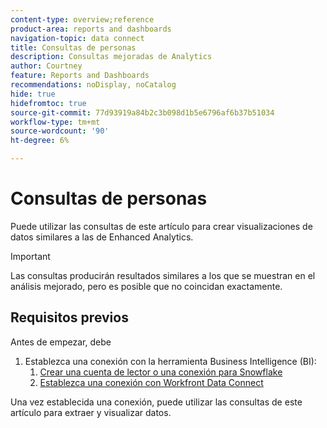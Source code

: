 ```yaml
---
content-type: overview;reference
product-area: reports and dashboards
navigation-topic: data connect
title: Consultas de personas
description: Consultas mejoradas de Analytics
author: Courtney
feature: Reports and Dashboards
recommendations: noDisplay, noCatalog
hide: true
hidefromtoc: true
source-git-commit: 77d93919a84b2c3b098d1b5e6796af6b37b51034
workflow-type: tm+mt
source-wordcount: '90'
ht-degree: 6%

---
```



# Consultas de personas

Puede utilizar las consultas de este artículo para crear visualizaciones de datos similares a las de Enhanced Analytics.

>[!IMPORTANT]
>
>Las consultas producirán resultados similares a los que se muestran en el análisis mejorado, pero es posible que no coincidan exactamente.


## Requisitos previos

Antes de empezar, debe

1. Establezca una conexión con la herramienta Business Intelligence (BI):
   1. [Crear una cuenta de lector o una conexión para Snowflake](/help/quicksilver/reports-and-dashboards/data-lake/create-a-reader-account.md)
   1. [Establezca una conexión con Workfront Data Connect](/help/quicksilver/reports-and-dashboards/data-lake/share-data-externally.md)

Una vez establecida una conexión, puede utilizar las consultas de este artículo para extraer y visualizar datos.


